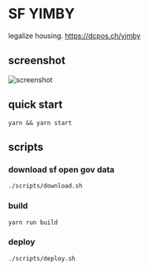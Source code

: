 # SF YIMBY

legalize housing. https://dcpos.ch/yimby

## screenshot

![screenshot](https://dcpos.ch/yimby/screenshots/index.png)

## quick start

```
yarn && yarn start
```

## scripts

### download sf open gov data

```
./scripts/download.sh
```

### build

```
yarn run build
```

### deploy

```
./scripts/deploy.sh
```
